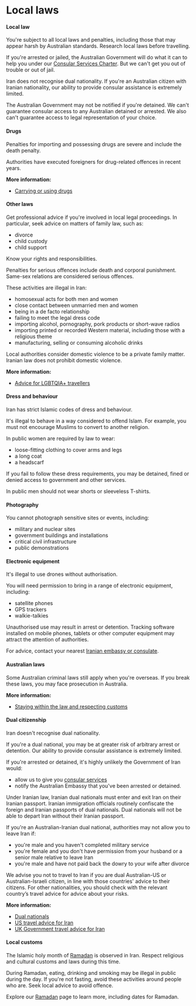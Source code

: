 # Local laws

#### Local law

You're subject to all local laws and penalties, including those that may appear harsh by Australian standards. Research local laws before travelling.

If you're arrested or jailed, the Australian Government will do what it can to help you under our [Consular Services Charter](/consular-services/consular-services-charter "Consular Services Charter"). But we can't get you out of trouble or out of jail.

Iran does not recognise dual nationality. If you're an Australian citizen with Iranian nationality, our ability to provide consular assistance is extremely limited.

The Australian Government may not be notified if you're detained. We can't guarantee consular access to any Australian detained or arrested. We also can't guarantee access to legal representation of your choice.

#### Drugs

Penalties for importing and possessing drugs are severe and include the death penalty.

Authorities have executed foreigners for drug-related offences in recent years.

**More information:**

* [Carrying or using drugs](/before-you-go/laws/drugs "Carrying or using drugs")

#### Other laws

Get professional advice if you're involved in local legal proceedings. In particular, seek advice on matters of family law, such as:

* divorce
* child custody
* child support

Know your rights and responsibilities.

Penalties for serious offences include death and corporal punishment. Same-sex relations are considered serious offences.

These activities are illegal in Iran:

* homosexual acts for both men and women
* close contact between unmarried men and women
* being in a de facto relationship
* failing to meet the legal dress code
* importing alcohol, pornography, pork products or short-wave radios
* importing printed or recorded Western material, including those with a religious theme
* manufacturing, selling or consuming alcoholic drinks

Local authorities consider domestic violence to be a private family matter. Iranian law does not prohibit domestic violence.

**More information:**

* [Advice for LGBTQIA+ travellers](/before-you-go/who-you-are/LGBTQIA "Advice for LGBTQIA+ travellers")

#### Dress and behaviour

Iran has strict Islamic codes of dress and behaviour.

It's illegal to behave in a way considered to offend Islam. For example, you must not encourage Muslims to convert to another religion.

In public women are required by law to wear:

* loose-fitting clothing to cover arms and legs
* a long coat
* a headscarf

If you fail to follow these dress requirements, you may be detained, fined or denied access to government and other services.

In public men should not wear shorts or sleeveless T-shirts.

#### Photography

You cannot photograph sensitive sites or events, including:

* military and nuclear sites
* government buildings and installations
* critical civil infrastructure
* public demonstrations

#### Electronic equipment

It's illegal to use drones without authorisation.

You will need permission to bring in a range of electronic equipment, including:

* satellite phones
* GPS trackers
* walkie-talkies

Unauthorised use may result in arrest or detention. Tracking software installed on mobile phones, tablets or other computer equipment may attract the attention of authorities.

For advice, contact your nearest [Iranian embassy or consulate](https://protocol.dfat.gov.au/Public/Missions/93).

#### Australian laws

Some Australian criminal laws still apply when you're overseas. If you break these laws, you may face prosecution in Australia.

**More information:**

* [Staying within the law and respecting customs](/before-you-go/laws "Staying within the law")

#### Dual citizenship

Iran doesn't recognise dual nationality.

If you're a dual national, you may be at greater risk of arbitrary arrest or detention. Our ability to provide consular assistance is extremely limited.

If you're arrested or detained, it's highly unlikely the Government of Iran would:

* allow us to give you [consular services](/consular-services "Our services")
* notify the Australian Embassy that you've been arrested or detained.

Under Iranian law, Iranian dual nationals must enter and exit Iran on their Iranian passport. Iranian immigration officials routinely confiscate the foreign and Iranian passports of dual nationals. Dual nationals will not be able to depart Iran without their Iranian passport.

If you're an Australian-Iranian dual national, authorities may not allow you to leave Iran if:

* you're male and you haven't completed military service
* you're female and you don't have permission from your husband or a senior male relative to leave Iran
* you're male and have not paid back the dowry to your wife after divorce

We advise you not to travel to Iran if you are dual Australian-US or Australian-Israeli citizen, in line with those countries' advice to their citizens. For other nationalities, you should check with the relevant country’s travel advice for advice about your risks.

**More information:**

* [Dual nationals](/before-you-go/who-you-are/dual-nationals "Advice for dual nationals")
* [US travel advice for Iran](https://travel.state.gov/content/travel/en/international-travel/International-Travel-Country-Information-Pages/Iran.html)
* [UK Government travel advice for Iran](https://www.gov.uk/foreign-travel-advice/iran/safety-and-security)

#### Local customs

The Islamic holy month of [Ramadan](/before-you-go/major-events "Going overseas for a major event") is observed in Iran. Respect religious and cultural customs and laws during this time.

During Ramadan, eating, drinking and smoking may be illegal in public during the day. If you're not fasting, avoid these activities around people who are. Seek local advice to avoid offence.

Explore our [Ramadan](https://www.smartraveller.gov.au/before-you-go/major-events/ramadan) page to learn more, including dates for Ramadan.